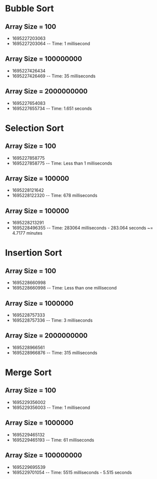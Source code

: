 # Bubble Sort
## Array Size = 100
- 1695227203063
- 1695227203064
-- Time: 1 millisecond

## Array Size = 100000000
- 1695227426434
- 1695227426469
-- Time: 35 milliseconds
## Array Size = 2000000000
- 1695227654083
- 1695227655734
-- Time: 1.651 seconds

# Selection Sort
## Array Size = 100
- 1695227858775
- 1695227858775
-- Time: Less than 1 milliseconds

##  Array Size = 100000
-  1695228121642
- 1695228122320
-- Time: 678 milliseconds

## Array Size = 100000
- 1695228213291
- 1695228496355
-- Time: 283064 milliseconds - 283.064 seconds ~= 4.7177 minutes



# Insertion Sort
## Array Size = 100
- 1695228660998
- 1695228660998
-- Time: Less than one millisecond

## Array Size = 1000000
- 1695228757333
- 1695228757336
-- Time: 3 milliseconds

## Array Size = 2000000000
- 1695228966561
- 1695228966876
-- Time: 315 milliseconds

# Merge Sort
## Array Size = 100
- 1695229356002
- 1695229356003
-- Time: 1 millisecond

## Array Size = 1000000
- 1695229465132
- 1695229465193
-- Time: 61 milliseconds

## Array Size = 100000000
- 1695229695539
- 1695229701054
-- Time: 5515 milliseconds - 5.515 seconds